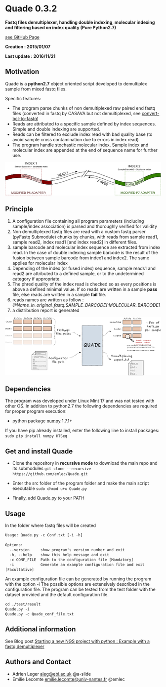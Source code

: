 # Quade 0.3.2

**Fastq files demultiplexer, handling double indexing, molecular indexing and filtering based on index quality (Pure Python2.7)**

[see GitHub Page](http://a-slide.github.io/Quade) 

**Creation : 2015/01/07**

**Last update : 2016/11/21** 

## Motivation

Quade is a **python2.7** object oriented script developed to demultiplex sample from mixed fastq files.

Specific features:

* The program parse chunks of non demultiplexed raw paired end fastq files (converted in fastq by CASAVA but not demultiplexed, see [convert-bcl-to-fastq](https://gist.github.com/brantfaircloth/3125885))
* Reads are attributed to a specific sample defined by index sequences. Simple and double indexing are supported.
* Reads can be filtered to exclude index read with bad quality base (to avoid sample cross contamination due to errors in index read)
* The program handle stochastic molecular index. Sample index and molecular index are appended at the end of sequence name for further use.

![Double index](https://raw.githubusercontent.com/a-slide/Quade/master/doc/img/modified_illumina_adapters.png)

## Principle

1. A configuration file containing all program parameters (including sample/index association) is parsed and thoroughly verified for validity
2. Non demultiplexed fastq files are read with a custom fastq parser (pyFastq Submodule) chunks by chunks, with reads from sample read1, sample read2, index read1 [and index read2] in different files.
3. sample barcode and molecular index sequence are extracted from index read. In the case of double indexing sample barcode is the result of the fusion between sample barcode from index1 and index2. The same applies for molecular index 
4. Depending of the index (or fused index) sequence, sample reads1 and read2 are attributed to a defined sample, or to the undetermined category if appropriate.
5. The phred quality of the index read is checked so as every positions is above a defined minimal value. If so reads are written in a sample **pass** file, else reads are written in a sample **fail** file.
6. reads names are written as follow : *@Name_in_original_fastq:SAMPLE_BARCODE[:MOLECULAR_BARCODE]*
7. a distribution report is generated

![Quade](https://raw.githubusercontent.com/a-slide/Quade/master/doc/img/quade-io.png)

## Dependencies

The program was developed under Linux Mint 17 and was not tested with other OS.
In addition to python2.7 the following dependencies are required for proper program execution:

* python package [numpy](http://www.numpy.org/) 1.7.1+

If you have pip already installed, enter the following line to install packages: ```sudo pip install numpy HTSeq```

## Get and install Quade

* Clone the repository in **recursive mode** to download the main repo and its submodules ```git clone --recursive https://github.com/emlec/Quade.git```

* Enter the src folder of the program folder and make the main script executable ```sudo chmod u+x Quade.py```

* Finally, add Quade.py to your PATH

## Usage

In the folder where fastq files will be created
    
    Usage: Quade.py -c Conf.txt [-i -h]
    
    Options:
      --version     show program's version number and exit
      -h, --help    show this help message and exit
      -c CONF_FILE  Path to the configuration file [Mandatory]
      -i            Generate an example configuration file and exit [Facultative]
      
An example configuration file can be generated by running the program with the option -i
The possible options are extensively described in the configuration file.
The program can be tested from the test folder with the dataset provided and the default configuration file.
```
cd ./test/result
Quade.py -i
Quade.py -c Quade_conf_file.txt

```

## Additional information

See Blog post [Starting a new NGS project with python : Example with a fastq demultiplexer](http://a-slide.github.io/blog/fastq_demultiplexer)

## Authors and Contact

* Adrien Leger <aleg@ebi.ac.uk> @a-slide
* Emilie Lecomte <emilie.lecomte@univ-nantes.fr> @emlec
